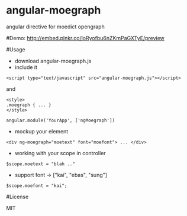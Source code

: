 angular-moegraph
================
angular directive for moedict opengraph

#Demo:
http://embed.plnkr.co/loRyofbu6nZKmPaGXTyE/preview

#Usage
* download angular-moegraph.js
* include it
```
<script type="text/javascript" src="angular-moegraph.js"></script>
```
and
```
<style>
.moegraph { ... }
</style>
```
```
angular.module('YourApp', ['ngMoegraph'])
```
* mockup your element 
```
<div ng-moegraph="moetext" font="moefont"> ... </div>
```
* working with your scope in controller
```
$scope.moetext = "blah .."
```
* support font -> ["kai", "ebas", "sung"]
```
$scope.moefont = "kai";
```

#License

MIT
